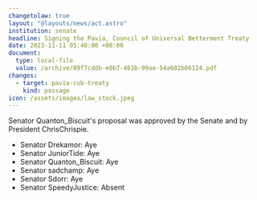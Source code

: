 ```yaml
---
changetolaw: true
layout: "@layouts/news/act.astro"
institution: senate
headline: Signing the Pavia, Council of Universal Betterment Treaty
date: 2023-11-11 05:40:00 +00:00
document:
  type: local-file
  value: /archive/89f7cddb-e0b7-461b-99ae-54a682b86124.pdf
changes:
  - target: pavia-cub-treaty
    kind: passage
icon: /assets/images/law_stock.jpeg
---
```

Senator Quanton\_Biscuit's proposal was approved by the Senate and by President ChrisChrispie.<!--more-->

- Senator Drekamor: Aye
- Senator JuniorTide: Aye
- Senator Quanton\_Biscuit: Aye
- Senator sadchamp: Aye
- Senator Sdorr: Aye
- Senator SpeedyJustice: Absent
